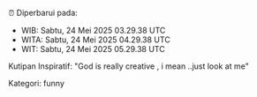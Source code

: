 ⏰ Diperbarui pada:
- WIB: Sabtu, 24 Mei 2025 03.29.38 UTC
- WITA: Sabtu, 24 Mei 2025 04.29.38 UTC
- WIT: Sabtu, 24 Mei 2025 05.29.38 UTC

Kutipan Inspiratif:
"God is really creative , i mean ..just look at me"


Kategori: funny

